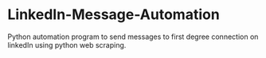 # LinkedIn-Message-Automation
 Python automation program to send messages to first degree connection on linkedIn using python web scraping.
